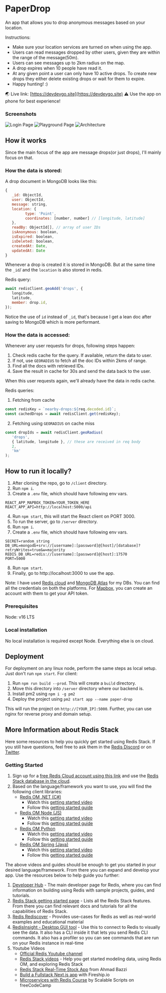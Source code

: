 # PaperDrop

An app that allows you to drop anonymous messages based on your location.

Instructions:
- Make sure your location services are turned on when using the app.
- Users can read messages dropped by other users, given they are within the range of the message(50m).
- Users can see messages up to 2km radius on the map.
- A drop expires when 10 people have read it.
- At any given point a user can only have 10 active drops. To create new drops they either delete existing drops or wait for them to expire.
- Happy hunting! :)

🌏 Live link: [https://devdevgo.site](https://devdevgo.site)
⚠️ Use the app on phone for best experience!


### Screenshots

![Login Page](https://i.imgur.com/qjhg8gF.png)
![Playground Page](https://i.imgur.com/xADKcQj.png)
![Architecture](https://i.imgur.com/zhUSwPW.png)

## How it works

Since the main focus of the app are message drops(or just drops), I'll mainly focus on that.

### How the data is stored:

A drop document in MongoDB looks like this:
```js
{  
   _id: ObjectId,
   user: ObjectId,
   message: string,
   location: {
         type: 'Point',
         coordinates: [number, number] // [longitude, latitude]
   },
   readBy: ObjectId[], // array of user IDs
   isAnonymous: boolean,
   isExpired: boolean,
   isDeleted: boolean,
   createdAt: Date,
   updatedAt: Date
}
```

Whenever a drop is created it is stored in MongoDB. But at the same time the `_id`/ and the `location` is also stored in redis.

Redis query:
```js
await redisClient.geoAdd('drops', {
   longitude,
   latitude,
   member: drop.id,
});
```

Notice the use of `id` instead of `_id`, that's because I get a lean doc after saving to MongoDB which is more performant.

### How the data is accessed:

Whenever any user requests for drops, following steps happen:
1. Check redis cache for the query. If available, return the data to user.
2. If not, use `GEORADIUS` to fetch all the doc IDs within 2kms of range.
3. Find all the docs with retrieved IDs.
4. Save the result in cache for 30s and send the data back to the user.

When this user requests again, we'll already have the data in redis cache.

Redis queries:
1. Fetching from cache
```js
const redisKey = `nearby-drops:${req.decoded.id}`;
const cachedDrops = await redisClient.get(redisKey);
```
2. Fetching using `GEORADIUS` on cache miss
```js
const dropIds = await redisClient.geoRadius(
   'drops',
   { latitude, longitude }, // these are received in req body
   2,
   'km'
);
```


## How to run it locally?

1. After cloning the repo, go to `/client` directory.
2. Run `npm i`.
3. Create a `.env` file, which should have following env vars.
```
REACT_APP_MAPBOX_TOKEN=YOUR_TOKEN_HERE
REACT_APP_API=http://localhost:5000/api
```
4. Run `npm start`, this will start the React client on PORT 3000.
5. To run the server, go to `/server` directory.
6. Run `npm i`.
7. Create a `.env` file, which should have following env vars.
```
SECRET=random_string
DB_URL=mongodb+srv://[username]:[password]@[host]/[database]?retryWrites=true&w=majority
REDIS_DB_URL=redis://[username]:[password]@[host]:17570
PORT=5000
```
8. Run `npm start`.
9. Finally, go to http://localhost:3000 to use the app.

Note: I have used [Redis cloud](https://redis.com/redis-enterprise-cloud/overview/) and [MongoDB Atlas](https://www.mongodb.com/atlas/database) for my DBs. You can find all the credentials on both the platforms. For [Mapbox](https://www.mapbox.com/), you can create an account with them to get your API token.

### Prerequisites

Node: v16 LTS

### Local installation

No local installation is required except Node. Everything else is on cloud.

## Deployment

For deployment on any linux node, perform the same steps as local setup. Just don't run `npm start`.
For client:
1. Run `npm run build --prod`. This will create a `build` directory.
2. Move this directory into `/server` directory where our backend is.
3. Install pm2 using `npm i -g pm2`
4. Deploy the project using `pm2 start app --name paper-drop`

This will run the project on `http://[YOUR_IP]:5000`. Further, you can use nginx for reverse proxy and domain setup.


## More Information about Redis Stack

Here some resources to help you quickly get started using Redis Stack. If you still have questions, feel free to ask them in the [Redis Discord](https://discord.gg/redis) or on [Twitter](https://twitter.com/redisinc).

### Getting Started

1. Sign up for a [free Redis Cloud account using this link](https://redis.info/try-free-dev-to) and use the [Redis Stack database in the cloud](https://developer.redis.com/create/rediscloud).
1. Based on the language/framework you want to use, you will find the following client libraries:
    - [Redis OM .NET (C#)](https://github.com/redis/redis-om-dotnet)
        - Watch this [getting started video](https://www.youtube.com/watch?v=ZHPXKrJCYNA)
        - Follow this [getting started guide](https://redis.io/docs/stack/get-started/tutorials/stack-dotnet/)
    - [Redis OM Node (JS)](https://github.com/redis/redis-om-node)
        - Watch this [getting started video](https://www.youtube.com/watch?v=KUfufrwpBkM)
        - Follow this [getting started guide](https://redis.io/docs/stack/get-started/tutorials/stack-node/)
    - [Redis OM Python](https://github.com/redis/redis-om-python)
        - Watch this [getting started video](https://www.youtube.com/watch?v=PPT1FElAS84)
        - Follow this [getting started guide](https://redis.io/docs/stack/get-started/tutorials/stack-python/)
    - [Redis OM Spring (Java)](https://github.com/redis/redis-om-spring)
        - Watch this [getting started video](https://www.youtube.com/watch?v=YhQX8pHy3hk)
        - Follow this [getting started guide](https://redis.io/docs/stack/get-started/tutorials/stack-spring/)

The above videos and guides should be enough to get you started in your desired language/framework. From there you can expand and develop your app. Use the resources below to help guide you further:

1. [Developer Hub](https://redis.info/devhub) - The main developer page for Redis, where you can find information on building using Redis with sample projects, guides, and tutorials.
1. [Redis Stack getting started page](https://redis.io/docs/stack/) - Lists all the Redis Stack features. From there you can find relevant docs and tutorials for all the capabilities of Redis Stack.
1. [Redis Rediscover](https://redis.com/rediscover/) - Provides use-cases for Redis as well as real-world examples and educational material
1. [RedisInsight - Desktop GUI tool](https://redis.info/redisinsight) - Use this to connect to Redis to visually see the data. It also has a CLI inside it that lets you send Redis CLI commands. It also has a profiler so you can see commands that are run on your Redis instance in real-time
1. Youtube Videos
    - [Official Redis Youtube channel](https://redis.info/youtube)
    - [Redis Stack videos](https://www.youtube.com/watch?v=LaiQFZ5bXaM&list=PL83Wfqi-zYZFIQyTMUU6X7rPW2kVV-Ppb) - Help you get started modeling data, using Redis OM, and exploring Redis Stack
    - [Redis Stack Real-Time Stock App](https://www.youtube.com/watch?v=mUNFvyrsl8Q) from Ahmad Bazzi
    - [Build a Fullstack Next.js app](https://www.youtube.com/watch?v=DOIWQddRD5M) with Fireship.io
    - [Microservices with Redis Course](https://www.youtube.com/watch?v=Cy9fAvsXGZA) by Scalable Scripts on freeCodeCamp
